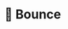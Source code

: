 # 🌌 Bounce

<!-- create pinned messages panel (button in message context) (OPTIONAL) -->

<!-- redis (online status) -->
<!-- tests -->
<!-- optimization -->
<!-- deploy (Render or something like this) -->
